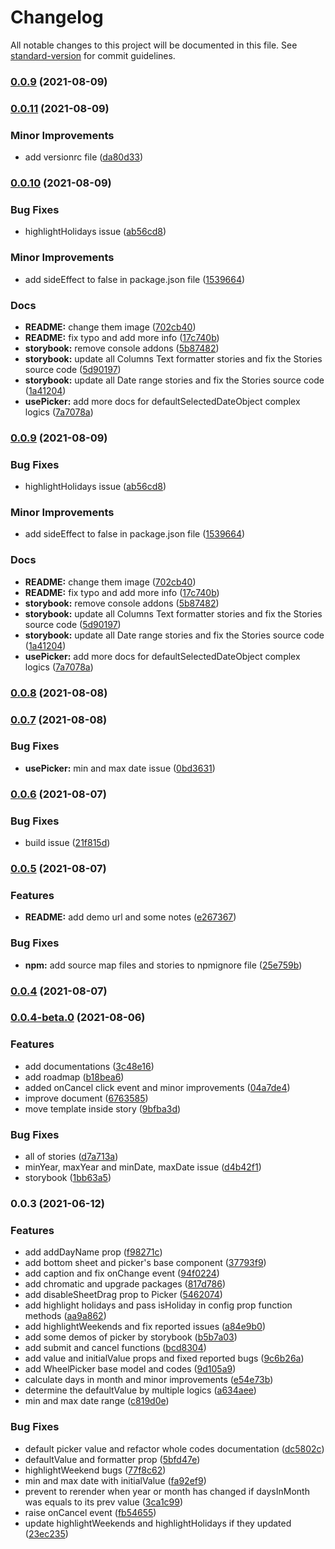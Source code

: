 # Changelog

All notable changes to this project will be documented in this file. See [standard-version](https://github.com/conventional-changelog/standard-version) for commit guidelines.

### [0.0.9](https://github.com/persian-tools/persian-mobile-datepicker/compare/v0.0.11...v0.0.9) (2021-08-09)

### [0.0.11](https://github.com/persian-tools/persian-mobile-datepicker/compare/v0.0.10...v0.0.11) (2021-08-09)


### Minor Improvements

* add versionrc file ([da80d33](https://github.com/persian-tools/persian-mobile-datepicker/commit/da80d3330a37c6d43bf30005164ffe7555488e8d))

### [0.0.10](https://github.com/persian-tools/persian-mobile-datepicker/compare/v0.0.8...v0.0.10) (2021-08-09)


### Bug Fixes

* highlightHolidays issue ([ab56cd8](https://github.com/persian-tools/persian-mobile-datepicker/commit/ab56cd86f1fabab1914460fc013441c5e664895e))


### Minor Improvements

* add sideEffect to false in package.json file ([1539664](https://github.com/persian-tools/persian-mobile-datepicker/commit/15396645d55e0f177d0f10e9128d2d27475cfa7b))


### Docs

* **README:** change them image ([702cb40](https://github.com/persian-tools/persian-mobile-datepicker/commit/702cb40e0f706cb5eacf10c6877a702216c56cd2))
* **README:** fix typo and add more info ([17c740b](https://github.com/persian-tools/persian-mobile-datepicker/commit/17c740b4cccc67351698eff689f98c4f46e2490a))
* **storybook:** remove console addons ([5b87482](https://github.com/persian-tools/persian-mobile-datepicker/commit/5b874826ee17b362c11e392472d5a10bf2d0d999))
* **storybook:** update all Columns Text formatter stories and fix the Stories source code ([5d90197](https://github.com/persian-tools/persian-mobile-datepicker/commit/5d90197ee7007b82bdb7705cb31593cff30ebe4e))
* **storybook:** update all Date range stories and fix the Stories source code ([1a41204](https://github.com/persian-tools/persian-mobile-datepicker/commit/1a412046218a54d1c6d8f9f68d3505892931108e))
* **usePicker:** add more docs for defaultSelectedDateObject complex logics ([7a7078a](https://github.com/persian-tools/persian-mobile-datepicker/commit/7a7078ac1c87df19f80409331048f6f407b494cb))

### [0.0.9](https://github.com/persian-tools/persian-mobile-datepicker/compare/v0.0.8...v0.0.9) (2021-08-09)


### Bug Fixes

* highlightHolidays issue ([ab56cd8](https://github.com/persian-tools/persian-mobile-datepicker/commit/ab56cd86f1fabab1914460fc013441c5e664895e))


### Minor Improvements

* add sideEffect to false in package.json file ([1539664](https://github.com/persian-tools/persian-mobile-datepicker/commit/15396645d55e0f177d0f10e9128d2d27475cfa7b))


### Docs

* **README:** change them image ([702cb40](https://github.com/persian-tools/persian-mobile-datepicker/commit/702cb40e0f706cb5eacf10c6877a702216c56cd2))
* **README:** fix typo and add more info ([17c740b](https://github.com/persian-tools/persian-mobile-datepicker/commit/17c740b4cccc67351698eff689f98c4f46e2490a))
* **storybook:** remove console addons ([5b87482](https://github.com/persian-tools/persian-mobile-datepicker/commit/5b874826ee17b362c11e392472d5a10bf2d0d999))
* **storybook:** update all Columns Text formatter stories and fix the Stories source code ([5d90197](https://github.com/persian-tools/persian-mobile-datepicker/commit/5d90197ee7007b82bdb7705cb31593cff30ebe4e))
* **storybook:** update all Date range stories and fix the Stories source code ([1a41204](https://github.com/persian-tools/persian-mobile-datepicker/commit/1a412046218a54d1c6d8f9f68d3505892931108e))
* **usePicker:** add more docs for defaultSelectedDateObject complex logics ([7a7078a](https://github.com/persian-tools/persian-mobile-datepicker/commit/7a7078ac1c87df19f80409331048f6f407b494cb))

### [0.0.8](https://github.com/persian-tools/persian-mobile-datepicker/compare/v0.0.7...v0.0.8) (2021-08-08)

### [0.0.7](https://github.com/persian-tools/persian-mobile-datepicker/compare/v0.0.6...v0.0.7) (2021-08-08)


### Bug Fixes

* **usePicker:** min and max date issue ([0bd3631](https://github.com/persian-tools/persian-mobile-datepicker/commit/0bd363112e1b8dce52682f35055bd53140e0fd07))

### [0.0.6](https://github.com/persian-tools/persian-mobile-datepicker/compare/v0.0.5...v0.0.6) (2021-08-07)


### Bug Fixes

* build issue ([21f815d](https://github.com/persian-tools/persian-mobile-datepicker/commit/21f815dab8d2d393bd20f892ca6fd0beb2925bb2))

### [0.0.5](https://github.com/persian-tools/persian-mobile-datepicker/compare/v0.0.4...v0.0.5) (2021-08-07)


### Features

* **README:** add demo url and some notes ([e267367](https://github.com/persian-tools/persian-mobile-datepicker/commit/e267367b5aa3f9911bae532d0e2d785f8e3fac26))


### Bug Fixes

* **npm:** add source map files and stories to npmignore file ([25e759b](https://github.com/persian-tools/persian-mobile-datepicker/commit/25e759b3c2f1c4a0402008b43ef42d7369ec3432))

### [0.0.4](https://github.com/persian-tools/persian-mobile-datepicker/compare/v0.0.4-beta.0...v0.0.4) (2021-08-07)

### [0.0.4-beta.0](https://github.com/persian-tools/persian-mobile-datepicker/compare/v0.0.3...v0.0.4-beta.0) (2021-08-06)


### Features

* add documentations ([3c48e16](https://github.com/persian-tools/persian-mobile-datepicker/commit/3c48e164728ce5949c9ed20252b1a602309ba878))
* add roadmap ([b18bea6](https://github.com/persian-tools/persian-mobile-datepicker/commit/b18bea6bb4a2d51f28ab51f5e53e00d4e41d0ec7))
* added onCancel click event and minor improvements ([04a7de4](https://github.com/persian-tools/persian-mobile-datepicker/commit/04a7de4a60feb818c36aead17ae63737acf377a9))
* improve document ([6763585](https://github.com/persian-tools/persian-mobile-datepicker/commit/676358561c7d7404eec466e28f45494d085eb8f9))
* move template inside story ([9bfba3d](https://github.com/persian-tools/persian-mobile-datepicker/commit/9bfba3d1d0371430d0f7deb04d3cb6b5c1999003))


### Bug Fixes

* all of stories ([d7a713a](https://github.com/persian-tools/persian-mobile-datepicker/commit/d7a713a87548f3ccaf31d3912a82f1edb6441d90))
* minYear, maxYear and minDate, maxDate issue ([d4b42f1](https://github.com/persian-tools/persian-mobile-datepicker/commit/d4b42f197e60a8118c99e02f3313cec78a42a32a))
* storybook ([1bb63a5](https://github.com/persian-tools/persian-mobile-datepicker/commit/1bb63a5681cdd838f3f73ec0a21db6de682cb509))

### 0.0.3 (2021-06-12)


### Features

* add addDayName prop ([f98271c](https://github.com/persian-tools/persian-mobile-datepicker/commit/f98271c27b075c5b81feae42b644881b6b6db492))
* add bottom sheet and picker's base component ([37793f9](https://github.com/persian-tools/persian-mobile-datepicker/commit/37793f91b83ce6e3eaa8787f6c064826b8947b6d))
* add caption and fix onChange event ([94f0224](https://github.com/persian-tools/persian-mobile-datepicker/commit/94f022451ad25bc83884029f0686e211f933fa70))
* add chromatic and upgrade packages ([817d786](https://github.com/persian-tools/persian-mobile-datepicker/commit/817d7869491778556589f6a6a360dc1ac879b326))
* add disableSheetDrag prop to Picker ([5462074](https://github.com/persian-tools/persian-mobile-datepicker/commit/5462074464cb60d719e60e6ff0ec898ddee53cd5))
* add highlight holidays and pass isHoliday in config prop function methods ([aa9a862](https://github.com/persian-tools/persian-mobile-datepicker/commit/aa9a8629d7bc36d16b3e6c8c1c6b3e9de8173453))
* add highlightWeekends and fix reported issues ([a84e9b0](https://github.com/persian-tools/persian-mobile-datepicker/commit/a84e9b070d389dc54bfb42b890b3c37680e3533e))
* add some demos of picker by storybook ([b5b7a03](https://github.com/persian-tools/persian-mobile-datepicker/commit/b5b7a03ce309688cdd4cda02c80a0efd226922e1))
* add submit and cancel functions ([bcd8304](https://github.com/persian-tools/persian-mobile-datepicker/commit/bcd83040395265966961f219e0f114c4ffe115d7))
* add value and initialValue props and fixed reported bugs ([9c6b26a](https://github.com/persian-tools/persian-mobile-datepicker/commit/9c6b26a562aef535b9ff1dffcdecee7af61e2d99))
* add WheelPicker base model and codes ([9d105a9](https://github.com/persian-tools/persian-mobile-datepicker/commit/9d105a9bb5a81561c1d49ff161bf00619e9db149))
* calculate days in month and minor improvements ([e54e73b](https://github.com/persian-tools/persian-mobile-datepicker/commit/e54e73b9267a6f4d8898edf98236f645e5fd8024))
* determine the defaultValue by multiple logics ([a634aee](https://github.com/persian-tools/persian-mobile-datepicker/commit/a634aeeb6aebcd6c9a78e96419d392c932acac5f))
* min and max date range ([c819d0e](https://github.com/persian-tools/persian-mobile-datepicker/commit/c819d0eef552a61c385c9a0921ffcead97c3bbcc))


### Bug Fixes

* default picker value and refactor whole codes documentation ([dc5802c](https://github.com/persian-tools/persian-mobile-datepicker/commit/dc5802c3758a00f389f96dab47ae82daf7739131))
* defaultValue and formatter prop ([5bfd47e](https://github.com/persian-tools/persian-mobile-datepicker/commit/5bfd47e0ece758a9fab8b0c0e115f402503cf217))
* highlightWeekend bugs ([77f8c62](https://github.com/persian-tools/persian-mobile-datepicker/commit/77f8c62dfd78872e7020875eb7c6f8ec1796b9a7))
* min and max date with initialValue ([fa92ef9](https://github.com/persian-tools/persian-mobile-datepicker/commit/fa92ef944db08b8b76a3d920262a8939a847a87d))
* prevent to rerender when year or month has changed if daysInMonth was equals to its prev value ([3ca1c99](https://github.com/persian-tools/persian-mobile-datepicker/commit/3ca1c99ac3572899c566d6ae009f4e017b55aaa0))
* raise onCancel event ([fb54655](https://github.com/persian-tools/persian-mobile-datepicker/commit/fb546554c2f526b8860808c1c9f06f8dc51875ac))
* update highlightWeekends and highlightHolidays if they updated ([23ec235](https://github.com/persian-tools/persian-mobile-datepicker/commit/23ec235059679b9e262e1c40bd8342fa70d9ecb4))

